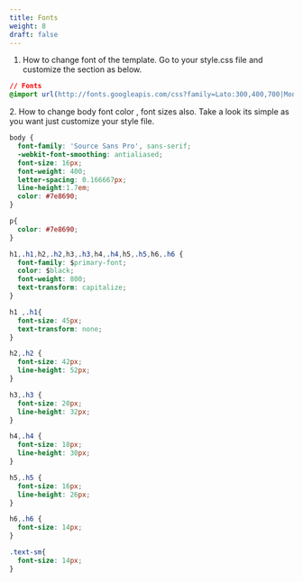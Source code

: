 ```yaml
---
title: Fonts
weight: 8
draft: false
---
```

1. How to change font of the template. Go to your style.css file and customize the section as below.

```css
// Fonts 
@import url(http://fonts.googleapis.com/css?family=Lato:300,400,700|Montserrat;:300,400,600,700,800|Source+Sans+Pro:300,400,600,700);
```

2\. How to change body font color , font sizes also. Take a look its simple as you want just customize your style file.

```CSS
body {
  font-family: 'Source Sans Pro', sans-serif;
  -webkit-font-smoothing: antialiased;
  font-size: 16px;
  font-weight: 400;
  letter-spacing: 0.166667px;
  line-height:1.7em;
  color: #7e8690;
}

p{
  color: #7e8690;
}

h1,.h1,h2,.h2,h3,.h3,h4,.h4,h5,.h5,h6,.h6 {
  font-family: $primary-font;
  color: $black;
  font-weight: 800;
  text-transform: capitalize;
}

h1 ,.h1{
  font-size: 45px;
  text-transform: none;
}

h2,.h2 {
  font-size: 42px;
  line-height: 52px;
}

h3,.h3 {
  font-size: 20px;
  line-height: 32px;
}

h4,.h4 {
  font-size: 18px;
  line-height: 30px;
}

h5,.h5 {
  font-size: 16px;
  line-height: 26px;
}

h6,.h6 {
  font-size: 14px;
}

.text-sm{
  font-size: 14px;
}
```